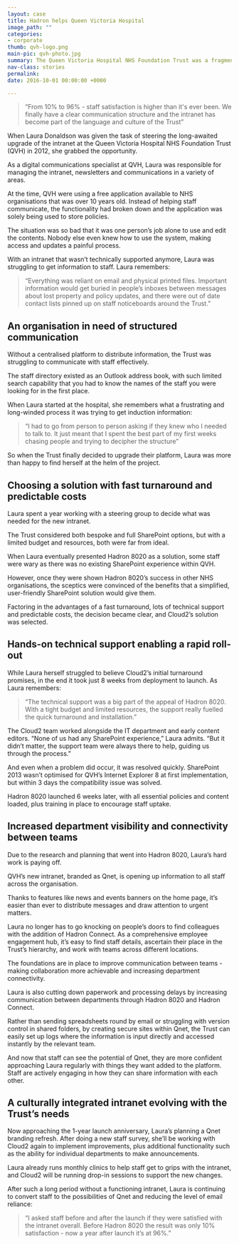 ```yaml
---
layout: case
title: Hadron helps Queen Victoria Hospital
image_path: ""
categories:
- corporate 
thumb: qvh-logo.png
main-pic: qvh-photo.jpg
summary: The Queen Victoria Hospital NHS Foundation Trust was a fragmented organisation without clear lines of communication. Now, they rely on the intranet for the efficient, clear sharing of information. And with the addition of Hadron Connect, it’s even helping them increase department visibility and connectivity...
nav-class: stories
permalink: 
date: 2016-10-01 00:00:00 +0000

---
```


> “From 10% to 96% - staff satisfaction is higher than it's ever been. We finally have a clear communication structure and the intranet has become part of the language and culture of the Trust”

When Laura Donaldson was given the task of steering the long-awaited upgrade of the intranet at the Queen Victoria Hospital NHS Foundation Trust (QVH) in 2012, she grabbed the opportunity.

As a digital communications specialist at QVH, Laura was responsible for managing the intranet, newsletters and communications in a variety of areas.

At the time, QVH were using a free application available to NHS organisations that was over 10 years old. Instead of helping staff communicate, the functionality had broken down and the application was solely being used to store policies.

The situation was so bad that it was one person’s job alone to use and edit the contents. Nobody else even knew how to use the system, making access and updates a painful process.

With an intranet that wasn’t technically supported anymore, Laura was struggling to get information to staff. Laura remembers:

> “Everything was reliant on email and physical printed files. Important information would get buried in people’s inboxes between messages about lost property and policy updates, and there were out of date contact lists pinned up on staff noticeboards around the Trust.”

## An organisation in need of structured communication

Without a centralised platform to distribute information, the Trust was struggling to communicate with staff effectively.

The staff directory existed as an Outlook address book, with such limited search capability that you had to know the names of the staff you were looking for in the first place.

When Laura started at the hospital, she remembers what a frustrating and long-winded process it was trying to get induction information:

> “I had to go from person to person asking if they knew who I needed to talk to. It just meant that I spent the best part of my first weeks chasing people and trying to decipher the structure”

So when the Trust finally decided to upgrade their platform, Laura was more than happy to find herself at the helm of the project.

## Choosing a solution with fast turnaround and predictable costs

Laura spent a year working with a steering group to decide what was needed for the new intranet.

The Trust considered both bespoke and full SharePoint options, but with a limited budget and resources, both were far from ideal.

When Laura eventually presented Hadron 8020 as a solution, some staff were wary as there was no existing SharePoint experience within QVH.

However, once they were shown Hadron 8020’s success in other NHS organisations, the sceptics were convinced of the benefits that a simplified, user-friendly SharePoint solution would give them.

Factoring in the advantages of a fast turnaround, lots of technical support and predictable costs, the decision became clear, and Cloud2’s solution was selected.

## Hands-on technical support enabling a rapid roll-out

While Laura herself struggled to believe Cloud2’s initial turnaround promises, in the end it took just 8 weeks from deployment to launch. As Laura remembers:

> “The technical support was a big part of the appeal of Hadron 8020. With a tight budget and limited resources, the support really fuelled the quick turnaround and installation.”

The Cloud2 team worked alongside the IT department and early content editors. “None of us had any SharePoint experience,” Laura admits. “But it didn’t matter, the support team were always there to help, guiding us through the process.”

And even when a problem did occur, it was resolved quickly. SharePoint 2013 wasn’t optimised for QVH’s Internet Explorer 8 at first implementation, but within 3 days the compatibility issue was solved.

Hadron 8020 launched 6 weeks later, with all essential policies and content loaded, plus training in place to encourage staff uptake.

## Increased department visibility and connectivity between teams

Due to the research and planning that went into Hadron 8020, Laura’s hard work is paying off.

QVH’s new intranet, branded as Qnet, is opening up information to all staff across the organisation.

Thanks to features like news and events banners on the home page, it’s easier than ever to distribute messages and draw attention to urgent matters.

Laura no longer has to go knocking on people’s doors to find colleagues with the addition of Hadron Connect. As a comprehensive employee engagement hub, it’s easy to find staff details, ascertain their place in the Trust’s hierarchy, and work with teams across different locations.

The foundations are in place to improve communication between teams - making collaboration more achievable and increasing department connectivity.

Laura is also cutting down paperwork and processing delays by increasing communication between departments through Hadron 8020 and Hadron Connect.

Rather than sending spreadsheets round by email or struggling with version control in shared folders, by creating secure sites within Qnet, the Trust can easily set up logs where the information is input directly and accessed instantly by the relevant team.

And now that staff can see the potential of Qnet, they are more confident approaching Laura regularly with things they want added to the platform. Staff are actively engaging in how they can share information with each other.

## A culturally integrated intranet evolving with the Trust’s needs

Now approaching the 1-year launch anniversary, Laura’s planning a Qnet branding refresh. After doing a new staff survey, she’ll be working with Cloud2 again to implement improvements, plus additional functionality such as the ability for individual departments to make announcements.

Laura already runs monthly clinics to help staff get to grips with the intranet, and Cloud2 will be running drop-in sessions to support the new changes.

After such a long period without a functioning intranet, Laura is continuing to convert staff to the possibilities of Qnet and reducing the level of email reliance:

> “I asked staff before and after the launch if they were satisfied with the intranet overall. Before Hadron 8020 the result was only 10% satisfaction - now a year after launch it’s at 96%.”